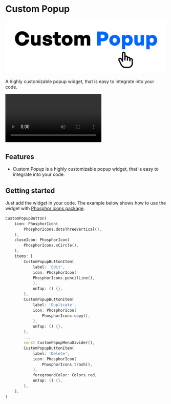 # Custom Popup

![Custom Popup Logo](media/custom_popup_logo.png)

A highly customizable popup widget, that is easy to integrate into your code.

<video controls src="media/custom_popup.mp4" title="Showcase"></video>

## Features

- Custom Popup is a highly customizable popup widget, that is easy to integrate into your code.

## Getting started

Just add the widget in your code. The example below shows how to use the widget with [Phosphor icons package](https://pub.dev/packages/phosphor_flutter).

```Dart
CustomPopupButton(
    icon: PhosphorIcon(
        PhosphorIcons.dotsThreeVertical(),
    ),
    closeIcon: PhosphorIcon(
        PhosphorIcons.xCircle(),
    ),
    items: [
        CustomPopupButtonItem(
            label: 'Edit',
            icon: PhosphorIcon(
            PhosphorIcons.pencilLine(),
            ),
            onTap: () {},
        ),
        CustomPopupButtonItem(
            label: 'Duplicate',
            icon: PhosphorIcon(
                PhosphorIcons.copy(),
            ),
            onTap: () {},
        ),
        ...
        const CustomPopupMenuDivider(),
        CustomPopupButtonItem(
            label: 'Delete',
            icon: PhosphorIcon(
                PhosphorIcons.trash(),
            ),
            foregroundColor: Colors.red,
            onTap: () {},
        ),
    ],
)
```

